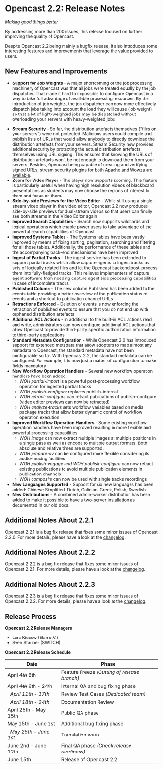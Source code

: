 Opencast 2.2: Release Notes
===========================

*Making good things better*

By addressing more than 200 issues, this release focused on further improving the quality of Opencast.

Despite Opencast 2.2 being mainly a bugfix release, it also introduces some interesting features and improvements
that leverage the value provided to users.

New Features and Improvements
-----------------------------

- **Support for Job Weights** - A major shortcoming of the  job processing machinery of Opencast was that all jobs were
  treated equally by the job dispatcher. That made it hard to impossible to configure Opencast in a way to take full
  advantage of available processing resources. By the introduction of job weights, the job dispatcher can now more
  effectively dispatch jobs taking into account the load they will cause (job weight) so that a lot of light-weighted
  jobs may be dispatched without overloading your servers with heavy-weighted jobs
* **Stream Security** - So far, the distribution artefacts themselves (“files on your servers”) were not protected.
  Malicious users could compile and publish lists of URLs that would allow anybody to directly download the distribution
  artefacts from your servers. Stream Security now provides additional security by protecting the actual distribution
  artefacts themselves  using URL signing. This ensures that knowing the URLs of distribution artefacts won’t be not
  enough to download them from your servers. Besides, Opencast being capable of creating and verifying signed URLs,
  stream security plugins for both [Apache and Wowza are available](http://www.opencast.org/tools).
* **Zoom for Video Player** - The player now supports zooming. This feature is particularly useful when having high
  resolution videos of blackboard presentations as students may now choose the regions of interest to them and focus on
  them.
* **Side-by-side Previews for the Video Editor** - While still using a single-stream video player in the video editor,
  Opencast 2.2 now produces side-by-side previews for dual-stream videos so that users can finally see both streams in
  the Video Editor again
* **Improved Search Capabilities** - Search now supports wildcards and logical operations which enable power users to
  take advantage of the powerful search capabilities of Opencast
* **Improved Systems Tables** - The Systems tables have been vastly improved by means of fixing sorting, pagination,
  searching and filtering for all those tables. Additionally, the performance of these tables and the accompanying
  back-end mechanisms have been improved
* **Ingest of Partial Tracks** - The ingest service has been extended to support partial tracks which allow capture
  agents to ingest tracks as sets of logically related files and let the Opencast backend post-process them into
  fully-fledged tracks. This relieves implementers of capture agent software from needing capture agent side processing
  capabilities in case of incomplete tracks
* **Published Column** - The new column Published has been added to the events table providing a better overview of the
  publication status of events and a shortcut to publication channel URLs
* **Retractions Enforced** - Deletion of events is now enforcing the retraction of published events to ensure that you
  do not end up with orphaned distribution artefacts
* **Additional ACL Actions** - In additional to the built-in ACL actions read and write, administrators can now
  configure additional ACL actions that allow Opencast to provide third-party specific authorization information to
  third-party applications
* **Standard Metadata Configuration** - While Opencast 2.0 has introduced support for extended metadata that allow
  adopters to map almost any metadata to Opencast, the standard metadata have not been configurable so far. With
  Opencast 2.2, the standard metadata can be configured. For example, it is now just a matter of configuration to make
  fields mandatory
* **New Workflow Operation Handlers** - Several new workflow operation handlers have been added:
    * *WOH partial-import* is a powerful post-processing workflow operation for ingested partial tracks
    * *WOH publish-configure* replaces publish-internal
    * *WOH retract-configure* can retract publications of publish-configure (video editor previews can now be retracted)
    * *WOH analyze-tracks* sets workflow variables based on media package tracks that allow better dynamic control of
      workflow operation execution
* **Improved Workflow Operation Handlers** - Some existing workflow operation handlers have been improved resulting in
  more flexible and powerful processing capabilities
    * *WOH image* can now extract multiple images at multiple positions in a single pass as well as encode to multiple
      output formats. Both absolute and relative times are supported.
    * *WOH prepare-av* can be configured more flexible considering its audio-muxing facilities
    * *WOH publish-engage and WOH publish-configure* can now retract existing publications to avoid multiple publication
      elements in publication channels
    * *WOH composite* can now be used with single tracks recordings
* **New Languages Supported** - Support for six new languages has been added: Chinese Simplified, Dutch, Galician,
  Greek, Polish, Swedish
* **New Distributions** - A combined admin-worker distribution has been added to make it possible to have a two-server
  installation as documented in our old docs.


Additional Notes About 2.2.1
----------------------------

Opencast 2.2.1 is a bug fix release that fixes some minor issues of Opencast 2.2.0. For more details, please have a look
at the [changelog](changelog.md).


Additional Notes About 2.2.2
----------------------------

Opencast 2.2.2 is a bug fix release that fixes some minor issues of Opencast 2.2.1. For more details, please have a look
at the [changelog](changelog.md).


Additional Notes About 2.2.3
----------------------------

Opencast 2.2.3 is a bug fix release that fixes some minor issues of Opencast 2.2.2. For more details, please have a look
at the [changelog](changelog.md).


Release Process
---------------

**Opencast 2.2 Release Managers**

* Lars Kiesow (Elan e.V.)
* Sven Stauber (SWITCH)

**Opencast 2.2 Release Schedule**

|Date                              |Phase
|----------------------------------|---------------------------------------------
|April <del>*4th*</del> 6th        |Feature Freeze  *(Cutting of release branch)*
|April <del>*4th*</del> 6th - 24th |Internal QA and bug fixing phase
|&nbsp; *April 11th - 17th*        |Review Test Cases *(Dedicated team)*
|&nbsp; *April 18th - 24th*        |Documentation Review
|April 25th - May 15th             |Public QA phase
|May 15th - June 1st               |Additional bug fixing phase
|&nbsp; *May 25th - June 1st*      |Translation week
|June 2nd - June 12th              |Final QA phase *(Check release readiness)*
|June 15th                         |Release of Opencast 2.2
